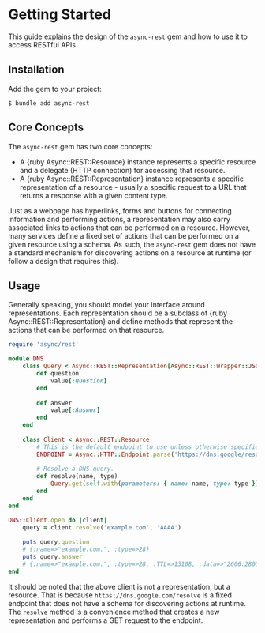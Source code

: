 # Getting Started

This guide explains the design of the `async-rest` gem and how to use it to access RESTful APIs.

## Installation

Add the gem to your project:

``` shell
$ bundle add async-rest
```

## Core Concepts

The `async-rest` gem has two core concepts:

- A {ruby Async::REST::Resource} instance represents a specific resource and a delegate (HTTP connection) for accessing that resource.
- A {ruby Async::REST::Representation} instance represents a specific representation of a resource - usually a specific request to a URL that returns a response with a given content type.

Just as a webpage has hyperlinks, forms and buttons for connecting information and performing actions, a representation may also carry associated links to actions that can be performed on a resource. However, many services define a fixed set of actions that can be performed on a given resource using a schema. As such, the `async-rest` gem does not have a standard mechanism for discovering actions on a resource at runtime (or follow a design that requires this).

## Usage

Generally speaking, you should model your interface around representations. Each representation should be a subclass of {ruby Async::REST::Representation} and define methods that represent the actions that can be performed on that resource.

```ruby
require 'async/rest'

module DNS
	class Query < Async::REST::Representation[Async::REST::Wrapper::JSON]
		def question
			value[:Question]
		end
		
		def answer
			value[:Answer]
		end
	end
	
	class Client < Async::REST::Resource
		# This is the default endpoint to use unless otherwise specified:
		ENDPOINT = Async::HTTP::Endpoint.parse('https://dns.google/resolve')
		
		# Resolve a DNS query.
		def resolve(name, type)
			Query.get(self.with(parameters: { name: name, type: type }))
		end
	end
end

DNS::Client.open do |client|
	query = client.resolve('example.com', 'AAAA')
	
	puts query.question
	# {:name=>"example.com.", :type=>28}
	puts query.answer
	# {:name=>"example.com.", :type=>28, :TTL=>13108, :data=>"2606:2800:220:1:248:1893:25c8:1946"}
end
```

It should be noted that the above client is not a representation, but a resource. That is because `https://dns.google.com/resolve` is a fixed endpoint that does not have a schema for discovering actions at runtime. The `resolve` method is a convenience method that creates a new representation and performs a GET request to the endpoint.